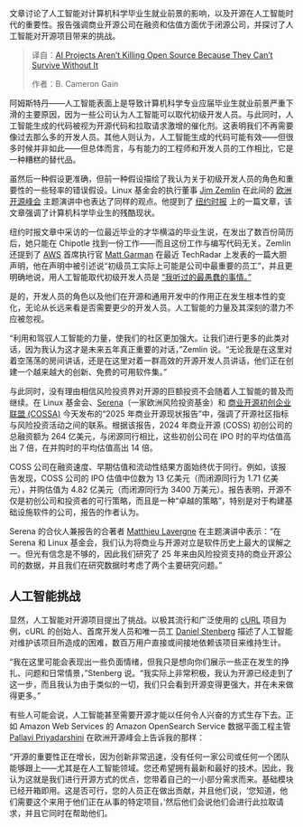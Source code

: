 <!--
title: AI项目无法扼杀开源，因为没有开源它们无法生存
cover: https://cdn.thenewstack.io/media/2025/08/7564d5c4-brett-jordan-lb0nktvpzcg-unsplash.jpg
summary: 文章讨论了人工智能对计算机科学毕业生就业前景的影响，以及开源在人工智能时代的重要性。报告强调商业开源公司在融资和估值方面优于闭源公司，并探讨了人工智能对开源项目带来的挑战。
-->

文章讨论了人工智能对计算机科学毕业生就业前景的影响，以及开源在人工智能时代的重要性。报告强调商业开源公司在融资和估值方面优于闭源公司，并探讨了人工智能对开源项目带来的挑战。

> 译自：[AI Projects Aren’t Killing Open Source Because They Can’t Survive Without It](https://thenewstack.io/ai-projects-arent-killing-open-source-because-they-cant-survive-without-it/)
> 
> 作者：B. Cameron Gain

阿姆斯特丹——人工智能表面上是导致计算机科学专业应届毕业生就业前景严重下滑的主要原因，因为一些公司认为人工智能可以取代初级开发人员。与此同时，人工智能生成的代码被视为开源代码和拉取请求激增的催化剂。这表明我们不再需要像过去那么多的开发人员。其他人则认为，人工智能生成的代码可能有效——但很多时候并非如此——但总体而言，与有能力的工程师和开发人员的工作相比，它是一种糟糕的替代品。

虽然后一种假设更准确，但前一种假设描绘了我认为关于初级开发人员的角色和重要性的一些轻率的错误假设。Linux 基金会的执行董事 [Jim Zemlin](https://www.linkedin.com/in/zemlin/) 在此间的 [欧洲开源峰会](https://events.linuxfoundation.org/open-source-summit-europe/) 主题演讲中也表达了同样的观点。他提到了 [纽约时报](https://www.nytimes.com/2025/08/10/technology/coding-ai-jobs-students.html?smid=nytcore-ios-share&referringSource=articleShare) 上的一篇文章，该文章强调了计算机科学毕业生的残酷现状。

纽约时报文章中采访的一位最近毕业的才华横溢的毕业生说，在发出了数百份简历后，她只能在 Chipotle 找到一份工作——而且这份工作与编写代码无关。Zemlin 还提到了 [AWS](https://aws.amazon.com/?utm_content=inline+mention) 首席执行官 [Matt Garman](https://www.linkedin.com/in/mattgarman/) 在最近 TechRadar 上发表的一篇大胆声明，他在声明中被引述说“初级员工实际上可能是公司中最重要的员工”，并且更明确地说，用人工智能取代初级开发人员是 [“我听过的最愚蠢的事情。”](https://x.com/techradar/status/1958598990792204387)

是的，开发人员的角色以及他们在开源和通用开发中的作用正在发生根本性的变化，无论从长远来看是否需要更少的开发人员。人工智能的力量及其深刻的潜力不应被忽视。

“利用和驾驭人工智能的力量，使我们的社区更加强大。让我们进行更多的此类对话，因为我认为这才是未来五年真正重要的对话，”Zemlin 说。“无论我是在这里对着空荡荡的房间讲话，还是在这里对着一群高效的开源开发人员讲话，他们正在创建一个越来越大的创新、免费的可用软件集。”

与此同时，没有理由相信风险投资界对开源的巨额投资不会随着人工智能的普及而继续。在 Linux 基金会、[Serena](https://www.serena.vc/)（一家欧洲风险投资基金）和 [商业开源初创企业联盟 (COSSA)](https://cossa.io/) 今天发布的“2025 年商业开源现状报告”中，强调了开源社区指标与风险投资活动之间的联系。根据该报告，2024 年商业开源 (COSS) 初创公司的总融资额为 264 亿美元，与闭源同行相比，这些初创公司在 IPO 时的平均估值高出 7 倍，在并购时的平均估值高出 14 倍。

COSS 公司在融资速度、早期估值和流动性结果方面始终优于同行。例如，该报告发现，COSS 公司的 IPO 估值中位数为 13 亿美元（而闭源同行为 1.71 亿美元），并购估值为 4.82 亿美元（而闭源同行为 3400 万美元）。报告表明，开源不仅是初创公司和投资者的可行策略，而且是一种“卓越的策略”，特别是对于构建基础设施软件的公司，报告的作者认为。

Serena 的合伙人兼报告的合著者 [Matthieu Lavergne](https://www.linkedin.com/in/matthieulavergne/?originalSubdomain=fr) 在主题演讲中表示：“在 Serena 和 Linux 基金会，我们认为将商业与开源对立是软件历史上最大的误解之一。但光有信念是不够的，因此我们研究了 25 年来由风险投资支持的商业开源公司的数据，并且我们在研究数据时考虑了两个主要研究问题。”

## 人工智能挑战

显然，人工智能对开源项目提出了挑战。以极其流行和广泛使用的 [cURL](https://thenewstack.io/the-world-runs-20-billion-instances-of-curl-wheres-the-support/) 项目为例，cURL 的创始人、首席开发人员和唯一员工 [Daniel Stenberg](https://www.linkedin.com/in/danielstenberg/?originalSubdomain=se) 描述了人工智能对维护该项目所造成的困难，数百万用户直接或间接地依赖该项目来维持生计。

“我在这里可能会表现出一些负面情绪，但我只是想向你们展示一些正在发生的挣扎、问题和日常情景，”Stenberg 说。“我实际上非常积极，我认为开源已经走到了这一步，而且我认为由于类似的一切，我们只会看到开源变得更强大，并在未来做得更多。”

有些人可能会说，人工智能甚至需要开源才能以任何令人兴奋的方式生存下去。正如 Amazon Web Services 的 Amazon OpenSearch Service 数据平面工程主管 [Pallavi Priyadarshini](https://www.linkedin.com/in/pallavipr/) 在欧洲开源峰会上告诉我的那样：

“开源的重要性正在增长，因为创新非常迅速，没有任何一家公司或任何一个团队能够跟上——尤其是在人工智能领域。您还希望拥有最新和最好的技术。因此，我认为这就是我们进行开源方式的优点，您带着自己的一小部分需求而来。基础模块已经开箱即用。这是否可行，您的人员正在做出贡献，并且他们说，‘您知道，他们需要这个来用于他们正在从事的特定项目，’然后他们会说他们会进行此拉取请求，并且它同时在帮助他们。